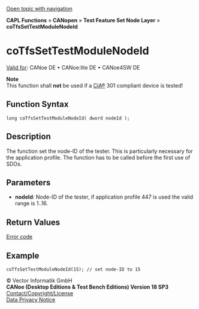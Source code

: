 [Open topic with navigation](../../../../../../CANoeDEFamily.htm#Topics/CAPLFunctions/CANopen/NodeLayerTFS/Functions/CAPLfunctionCoTfsSetTestmoduleNodeId.md)

**CAPL Functions** » **CANopen** » **Test Feature Set Node Layer** » **coTfsSetTestModuleNodeId**

# coTfsSetTestModuleNodeId

[Valid for](../../../../Shared/FeatureAvailability.md): CANoe DE • CANoe:lite DE • CANoe4SW DE

**Note**  
This function shall **not** be used if a [CiA®](javascript:void(0)) 301 compliant device is tested!

## Function Syntax

```plaintext
long coTfsSetTestModuleNodeId( dword nodeId );
```

## Description

The function set the node-ID of the tester. This is particularly necessary for the application profile. The function has to be called before the first use of SDOs.

## Parameters

- **nodeId**: Node-ID of the tester, if application profile 447 is used the valid range is 1..16.

## Return Values

[Error code](../CAPLfunctionsCANopenNLTFSErrorCodes.md)

## Example

```plaintext
coTfsSetTestModuleNodeId(15); // set node-ID to 15
```

© Vector Informatik GmbH  
**CANoe (Desktop Editions & Test Bench Editions) Version 18 SP3**  
[Contact/Copyright/License](../../../../Shared/ContactCopyrightLicense.md)  
[Data Privacy Notice](https://www.vector.com/int/en/company/get-info/privacy-policy/)